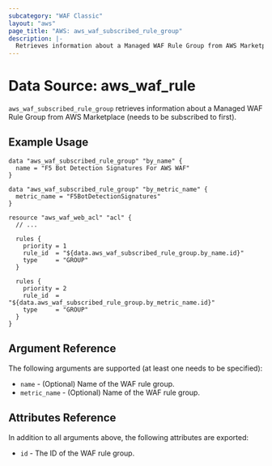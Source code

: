 ```yaml
---
subcategory: "WAF Classic"
layout: "aws"
page_title: "AWS: aws_waf_subscribed_rule_group"
description: |-
  Retrieves information about a Managed WAF Rule Group from AWS Marketplace.
---
```


# Data Source: aws_waf_rule

`aws_waf_subscribed_rule_group` retrieves information about a Managed WAF Rule Group from AWS Marketplace (needs to be subscribed to first).

## Example Usage

```hcl
data "aws_waf_subscribed_rule_group" "by_name" {
  name = "F5 Bot Detection Signatures For AWS WAF"
}

data "aws_waf_subscribed_rule_group" "by_metric_name" {
  metric_name = "F5BotDetectionSignatures"
}

resource "aws_waf_web_acl" "acl" {
  // ...

  rules {
    priority = 1
    rule_id  = "${data.aws_waf_subscribed_rule_group.by_name.id}"
    type     = "GROUP"
  }

  rules {
    priority = 2
    rule_id  = "${data.aws_waf_subscribed_rule_group.by_metric_name.id}"
    type     = "GROUP"
  }
}

```

## Argument Reference

The following arguments are supported (at least one needs to be specified):

* `name` - (Optional) Name of the WAF rule group.
* `metric_name` - (Optional) Name of the WAF rule group.

## Attributes Reference

In addition to all arguments above, the following attributes are exported:

* `id` - The ID of the WAF rule group.
